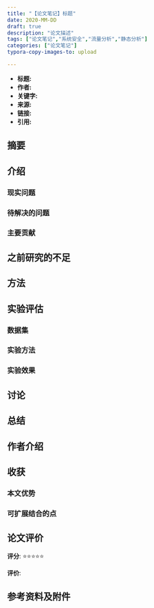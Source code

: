 ```yaml
---
title: "【论文笔记】标题"
date: 2020-MM-DD
draft: true
description: "论文描述"
tags: ["论文笔记","系统安全","流量分析","静态分析"]
categories: ["论文笔记"]
typora-copy-images-to: upload

---
```


- **标题:** 
- **作者:**
- **关键字:**
- **来源:**
- **链接:**
- **引用:**

## 摘要

## 介绍

### 现实问题

### 待解决的问题

### 主要贡献

## 之前研究的不足

## 方法

## 实验评估

### 数据集

### 实验方法

### 实验效果

## 讨论

## 总结

## 作者介绍

## 收获

### 本文优势

### 可扩展结合的点

## 论文评价

**评分**: ⭐⭐⭐⭐⭐

**评价**:

## 参考资料及附件
